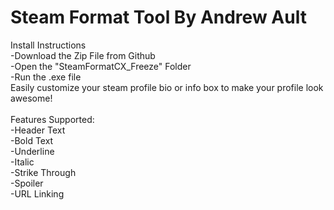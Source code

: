 # Steam Format Tool By Andrew Ault
Install Instructions\
-Download the Zip File from Github\
-Open the "SteamFormatCX_Freeze" Folder\
-Run the .exe file\
Easily customize your steam profile bio or info box to make your profile look awesome!\
\
Features Supported:\
-Header Text\
-Bold Text\
-Underline\
-Italic\
-Strike Through\
-Spoiler\
-URL Linking
